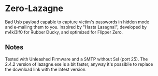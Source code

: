 # Zero-Lazagne
Bad Usb payload capable to capture victim's passwords in hidden mode and e-mailing them to you. Inspired by "Hasta Lasagna!", developed by m4ki3lf0 for Rubber Ducky, and optimized for Flipper Zero. 
## Notes
Tested with Unleashed Firmware and a SMTP without Ssl (port 25). The 2.4.2 version of lazagne.exe is a bit faster, anyway it's possibile to replace the download link with the latest version.
